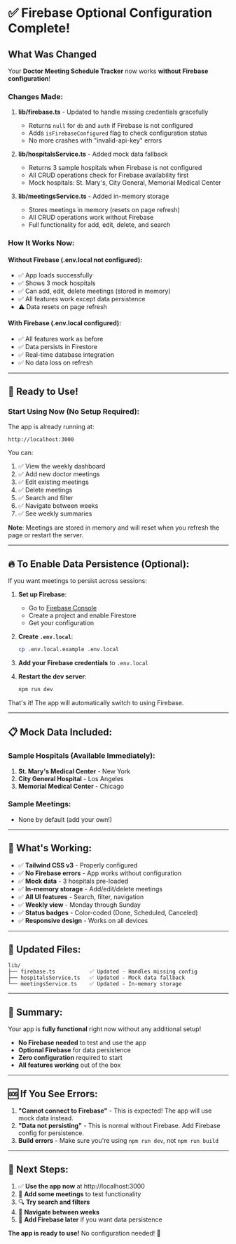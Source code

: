 # ✅ Firebase Optional Configuration Complete!

## What Was Changed

Your **Doctor Meeting Schedule Tracker** now works **without Firebase configuration**!

### Changes Made:

1. **lib/firebase.ts** - Updated to handle missing credentials gracefully
   - Returns `null` for `db` and `auth` if Firebase is not configured
   - Adds `isFirebaseConfigured` flag to check configuration status
   - No more crashes with "invalid-api-key" errors

2. **lib/hospitalsService.ts** - Added mock data fallback
   - Returns 3 sample hospitals when Firebase is not configured
   - All CRUD operations check for Firebase availability first
   - Mock hospitals: St. Mary's, City General, Memorial Medical Center

3. **lib/meetingsService.ts** - Added in-memory storage
   - Stores meetings in memory (resets on page refresh)
   - All CRUD operations work without Firebase
   - Full functionality for add, edit, delete, and search

### How It Works Now:

#### Without Firebase (.env.local not configured):
- ✅ App loads successfully
- ✅ Shows 3 mock hospitals
- ✅ Can add, edit, delete meetings (stored in memory)
- ✅ All features work except data persistence
- ⚠️ Data resets on page refresh

#### With Firebase (.env.local configured):
- ✅ All features work as before
- ✅ Data persists in Firestore
- ✅ Real-time database integration
- ✅ No data loss on refresh

---

## 🚀 Ready to Use!

### **Start Using Now** (No Setup Required):

The app is already running at:
```
http://localhost:3000
```

You can:
1. ✅ View the weekly dashboard
2. ✅ Add new doctor meetings
3. ✅ Edit existing meetings
4. ✅ Delete meetings
5. ✅ Search and filter
6. ✅ Navigate between weeks
7. ✅ See weekly summaries

**Note**: Meetings are stored in memory and will reset when you refresh the page or restart the server.

---

## 🔥 To Enable Data Persistence (Optional):

If you want meetings to persist across sessions:

1. **Set up Firebase**:
   - Go to [Firebase Console](https://console.firebase.google.com/)
   - Create a project and enable Firestore
   - Get your configuration

2. **Create `.env.local`**:
   ```bash
   cp .env.local.example .env.local
   ```

3. **Add your Firebase credentials** to `.env.local`

4. **Restart the dev server**:
   ```bash
   npm run dev
   ```

That's it! The app will automatically switch to using Firebase.

---

## 📋 Mock Data Included:

### Sample Hospitals (Available Immediately):
1. **St. Mary's Medical Center** - New York
2. **City General Hospital** - Los Angeles  
3. **Memorial Medical Center** - Chicago

### Sample Meetings:
- None by default (add your own!)

---

## 🎯 What's Working:

- ✅ **Tailwind CSS v3** - Properly configured
- ✅ **No Firebase errors** - App works without configuration
- ✅ **Mock data** - 3 hospitals pre-loaded
- ✅ **In-memory storage** - Add/edit/delete meetings
- ✅ **All UI features** - Search, filter, navigation
- ✅ **Weekly view** - Monday through Sunday
- ✅ **Status badges** - Color-coded (Done, Scheduled, Canceled)
- ✅ **Responsive design** - Works on all devices

---

## 📁 Updated Files:

```
lib/
├── firebase.ts           ✅ Updated - Handles missing config
├── hospitalsService.ts   ✅ Updated - Mock data fallback
└── meetingsService.ts    ✅ Updated - In-memory storage
```

---

## 🎉 Summary:

Your app is **fully functional** right now without any additional setup!

- **No Firebase needed** to test and use the app
- **Optional Firebase** for data persistence
- **Zero configuration** required to start
- **All features working** out of the box

---

## 🆘 If You See Errors:

1. **"Cannot connect to Firebase"** - This is expected! The app will use mock data instead.
2. **"Data not persisting"** - This is normal without Firebase. Add Firebase config for persistence.
3. **Build errors** - Make sure you're using `npm run dev`, not `npm run build`

---

## 🚢 Next Steps:

1. ✅ **Use the app now** at http://localhost:3000
2. 📝 **Add some meetings** to test functionality
3. 🔍 **Try search and filters**
4. 📅 **Navigate between weeks**
5. 🔧 **Add Firebase later** if you want data persistence

**The app is ready to use!** No configuration needed! 🎉
